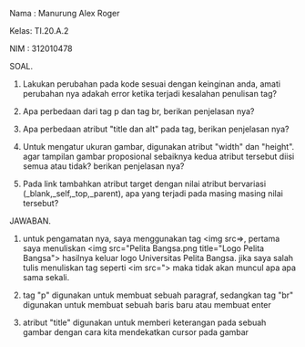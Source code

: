 Nama : Manurung Alex Roger

Kelas: TI.20.A.2

NIM  : 312010478

SOAL.
 
 1. Lakukan perubahan pada kode sesuai dengan keinginan anda, amati perubahan nya  adakah error ketika terjadi kesalahan penulisan tag?

 2. Apa perbedaan dari tag p dan tag br, berikan penjelasan nya?
 
 3. Apa perbedaan atribut "title dan alt" pada tag, berikan penjelasan nya?

 4. Untuk mengatur ukuran gambar, digunakan atribut "width" dan "height". agar tampilan gambar proposional sebaiknya kedua atribut tersebut diisi semua atau tidak? berikan penjelasan nya?

 5. Pada link tambahkan atribut target dengan nilai atribut bervariasi (_blank,_self,_top,_parent), apa yang terjadi pada masing masing nilai tersebut?


JAWABAN.

 1. untuk pengamatan nya, saya menggunakan tag <img src=>, pertama saya menuliskan <img src="Pelita Bangsa.png title="Logo Pelita Bangsa"> hasilnya keluar logo Universitas Pelita Bangsa. jika saya salah tulis menuliskan tag seperti <im src="> maka tidak akan muncul apa apa sama sekali.

 2. tag "p" digunakan untuk membuat sebuah paragraf, sedangkan tag "br" digunakan untuk membuat sebuah baris baru atau membuat enter

 3. atribut "title" digunakan untuk memberi keterangan pada sebuah gambar dengan cara kita mendekatkan cursor pada gambar
    
